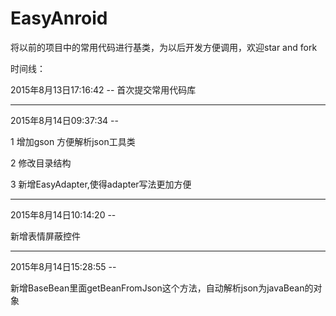 # EasyAnroid
将以前的项目中的常用代码进行基类，为以后开发方便调用，欢迎star and fork 

时间线：

2015年8月13日17:16:42 -- 首次提交常用代码库

-------------------------------------------------

2015年8月14日09:37:34 -- 

1 增加gson 方便解析json工具类

2 修改目录结构

3 新增EasyAdapter,使得adapter写法更加方便

------------------------------------------------

2015年8月14日10:14:20 -- 

新增表情屏蔽控件

------------------------------------------------

2015年8月14日15:28:55 -- 

新增BaseBean里面getBeanFromJson这个方法，自动解析json为javaBean的对象
